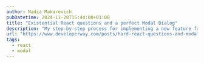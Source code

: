 ```yaml
---
author: Nadia Makarevich
pubDatetime: 2024-11-28T15:44:00+01:00
title: "Existential React questions and a perfect Modal Dialog"
description: "My step-by-step process for implementing a new feature from an idea to a production-ready solution using Modal Dialog as an example"
url: "https://www.developerway.com/posts/hard-react-questions-and-modal-dialog"
tags:
  - react
  - modal
---
```


